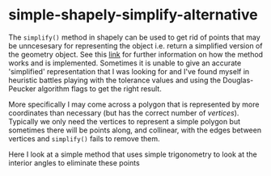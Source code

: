 # simple-shapely-simplify-alternative

The `simplify()` method in shapely can be used to get rid of points that may be unncesesary for representing the object i.e. return a simplified version of the geometry object. See this [link](https://shapely.readthedocs.io/en/stable/manual.html#object.simplify) for further information on how the method works and is implemented. Sometimes it is unable to give an accurate 'simplified' representation that I was looking for and I've found myself in heuristic battles playing with the tolerance values and using the Douglas-Peucker algorithm flags to get the right result.

More specifically I may come across a polygon that is represented by more coordinates than necessary (but has the correct number of *vertices*). Typically we only need the vertices to represent a simple polygon but sometimes there will be points along, and collinear, with the edges between vertices and `simplify()` fails to remove them.

Here I look at a simple method that uses simple trigonometry to look at the interior angles to eliminate these points


